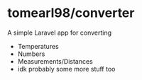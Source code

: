 # tomearl98/converter

A simple Laravel app for converting
* Temperatures
* Numbers
* Measurements/Distances
* idk probably some more stuff too
